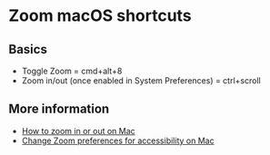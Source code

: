 # Zoom macOS shortcuts

## Basics

- Toggle Zoom = cmd+alt+8
- Zoom in/out (once enabled in System Preferences) = ctrl+scroll

## More information
- [How to zoom in or out on Mac](https://support.apple.com/en-us/HT210978)
- [Change Zoom preferences for accessibility on Mac](https://support.apple.com/en-sg/guide/mac-help/mh40579/mac)
